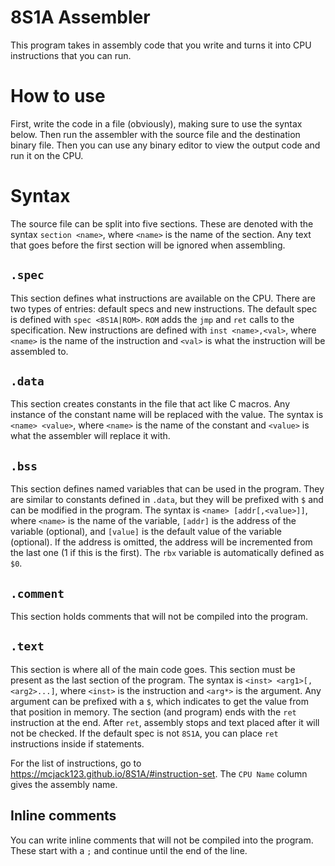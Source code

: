 # 8S1A Assembler
This program takes in assembly code that you write and turns it into CPU instructions that you can run.

# How to use
First, write the code in a file (obviously), making sure to use the syntax below. Then run the assembler with the source file and the destination binary file. Then you can use any binary editor to view the output code and run it on the CPU.

# Syntax
The source file can be split into five sections. These are denoted with the syntax `section <name>`, where `<name>` is the name of the section. Any text that goes before the first section will be ignored when assembling.

## `.spec`
This section defines what instructions are available on the CPU. There are two types of entries: default specs and new instructions. The default spec is defined with `spec <8S1A|ROM>`. `ROM` adds the `jmp` and `ret` calls to the specification. New instructions are defined with `inst <name>,<val>`, where `<name>` is the name of the instruction and `<val>` is what the instruction will be assembled to.

## `.data`
This section creates constants in the file that act like C macros. Any instance of the constant name will be replaced with the value. The syntax is `<name> <value>`, where `<name>` is the name of the constant and `<value>` is what the assembler will replace it with.

## `.bss`
This section defines named variables that can be used in the program. They are similar to constants defined in `.data`, but they will be prefixed with `$` and can be modified in the program. The syntax is `<name> [addr[,<value>]]`, where `<name>` is the name of the variable, `[addr]` is the address of the variable (optional), and `[value]` is the default value of the variable (optional). If the address is omitted, the address will be incremented from the last one (1 if this is the first). The `rbx` variable is automatically defined as `$0`.

## `.comment`
This section holds comments that will not be compiled into the program.

## `.text`
This section is where all of the main code goes. This section must be present as the last section of the program. The syntax is `<inst> <arg1>[,<arg2>...]`, where `<inst>` is the instruction and `<arg*>` is the argument. Any argument can be prefixed with a `$`, which indicates to get the value from that position in memory. The section (and program) ends with the `ret` instruction at the end. After `ret`, assembly stops and text placed after it will not be checked. If the default spec is not `8S1A`, you can place `ret` instructions inside if statements.

For the list of instructions, go to https://mcjack123.github.io/8S1A/#instruction-set. The `CPU Name` column gives the assembly name.  
  
## Inline comments
You can write inline comments that will not be compiled into the program. These start with a `;` and continue until the end of the line.
